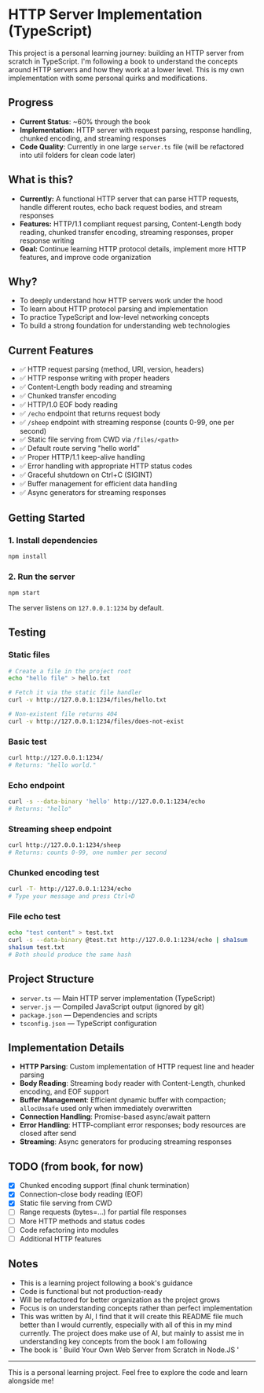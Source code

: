 # HTTP Server Implementation (TypeScript)

This project is a personal learning journey: building an HTTP server from scratch in TypeScript. I'm following a book to understand the concepts around HTTP servers and how they work at a lower level. This is my own implementation with some personal quirks and modifications.

## Progress
- **Current Status**: ~60% through the book
- **Implementation**: HTTP server with request parsing, response handling, chunked encoding, and streaming responses
- **Code Quality**: Currently in one large `server.ts` file (will be refactored into util folders for clean code later)

## What is this?
- **Currently:** A functional HTTP server that can parse HTTP requests, handle different routes, echo back request bodies, and stream responses
- **Features:** HTTP/1.1 compliant request parsing, Content-Length body reading, chunked transfer encoding, streaming responses, proper response writing
- **Goal:** Continue learning HTTP protocol details, implement more HTTP features, and improve code organization

## Why?
- To deeply understand how HTTP servers work under the hood
- To learn about HTTP protocol parsing and implementation
- To practice TypeScript and low-level networking concepts
- To build a strong foundation for understanding web technologies

## Current Features
- ✅ HTTP request parsing (method, URI, version, headers)
- ✅ HTTP response writing with proper headers
- ✅ Content-Length body reading and streaming
- ✅ Chunked transfer encoding
- ✅ HTTP/1.0 EOF body reading
- ✅ `/echo` endpoint that returns request body
- ✅ `/sheep` endpoint with streaming response (counts 0-99, one per second)
- ✅ Static file serving from CWD via `/files/<path>`
- ✅ Default route serving "hello world"
- ✅ Proper HTTP/1.1 keep-alive handling
- ✅ Error handling with appropriate HTTP status codes
- ✅ Graceful shutdown on Ctrl+C (SIGINT)
- ✅ Buffer management for efficient data handling
- ✅ Async generators for streaming responses

## Getting Started

### 1. Install dependencies
```bash
npm install
```

### 2. Run the server
```bash
npm start
```

The server listens on `127.0.0.1:1234` by default.

## Testing

### Static files
```bash
# Create a file in the project root
echo "hello file" > hello.txt

# Fetch it via the static file handler
curl -v http://127.0.0.1:1234/files/hello.txt

# Non-existent file returns 404
curl -v http://127.0.0.1:1234/files/does-not-exist
```

### Basic test
```bash
curl http://127.0.0.1:1234/
# Returns: "hello world."
```

### Echo endpoint
```bash
curl -s --data-binary 'hello' http://127.0.0.1:1234/echo
# Returns: "hello"
```

### Streaming sheep endpoint
```bash
curl http://127.0.0.1:1234/sheep
# Returns: counts 0-99, one number per second
```

### Chunked encoding test
```bash
curl -T- http://127.0.0.1:1234/echo
# Type your message and press Ctrl+D
```

### File echo test
```bash
echo "test content" > test.txt
curl -s --data-binary @test.txt http://127.0.0.1:1234/echo | sha1sum
sha1sum test.txt
# Both should produce the same hash
```

## Project Structure
- `server.ts` — Main HTTP server implementation (TypeScript)
- `server.js` — Compiled JavaScript output (ignored by git)
- `package.json` — Dependencies and scripts
- `tsconfig.json` — TypeScript configuration

## Implementation Details
- **HTTP Parsing**: Custom implementation of HTTP request line and header parsing
- **Body Reading**: Streaming body reader with Content-Length, chunked encoding, and EOF support
- **Buffer Management**: Efficient dynamic buffer with compaction; `allocUnsafe` used only when immediately overwritten
- **Connection Handling**: Promise-based async/await pattern
- **Error Handling**: HTTP-compliant error responses; body resources are closed after send
- **Streaming**: Async generators for producing streaming responses

## TODO (from book, for now)
- [x] Chunked encoding support (final chunk termination)
- [x] Connection-close body reading (EOF)
- [x] Static file serving from CWD
- [ ] Range requests (bytes=...) for partial file responses
- [ ] More HTTP methods and status codes
- [ ] Code refactoring into modules
- [ ] Additional HTTP features

## Notes
- This is a learning project following a book's guidance
- Code is functional but not production-ready
- Will be refactored for better organization as the project grows
- Focus is on understanding concepts rather than perfect implementation
- This was written by AI, I find that it will create this README file much better than I would currently, especially with all of this in my mind currently. The project does make use of AI, but mainly to assist me in understanding key concepts from the book I am following
- The book is ' Build Your Own Web Server from Scratch in Node.JS '

---

This is a personal learning project. Feel free to explore the code and learn alongside me!
